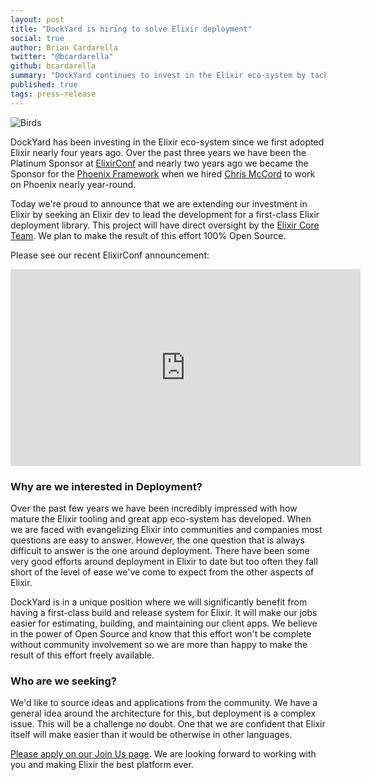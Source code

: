 ```yaml
---
layout: post
title: "DockYard is hiring to solve Elixir deployment"
social: true
author: Brian Cardarella
twitter: "@bcardarella"
github: bcardarella
summary: "DockYard continues to invest in the Elixir eco-system by tackling the Elixir build and release question"
published: true
tags: press-release
---
```


![Birds](https://i.imgur.com/roLE0Oa.png)

DockYard has been investing in the Elixir eco-system since we first adopted Elixir nearly four years ago. Over the past
three years we have been the Platinum Sponsor at [ElixirConf](https://elixirconf.com) and nearly two years ago we became the Sponsor
for the [Phoenix Framework](http://phoenixframework.org/) when we hired [Chris McCord](https://twitter.com/chris_mccord) to work on Phoenix nearly year-round.

Today we're proud to announce that we are extending our investment in Elixir by seeking an Elixir dev to lead the development for a first-class Elixir deployment
library. This project will have direct oversight by the [Elixir Core Team](https://twitter.com/elixirlang). We plan to make the result of this effort 100% Open Source.

Please see our recent ElixirConf announcement:

<iframe width="560" height="315" src="https://www.youtube.com/embed/3HTa2O0YC5c" frameborder="0" allowfullscreen></iframe>

### Why are we interested in Deployment?

Over the past few years we have been incredibly impressed with how mature the Elixir tooling and great app eco-system has developed. When we are faced with
evangelizing Elixir into communities and companies most questions are easy to answer. However, the one question that is always difficult to answer is the one
around deployment. There have been some very good efforts around deployment in Elixir to date but too often they fall short of the level of ease we've come to expect
from the other aspects of Elixir.

DockYard is in a unique position where we will significantly benefit from having a first-class build and release system for Elixir. It will make our jobs easier
for estimating, building, and maintaining our client apps. We believe in the power of Open Source and know that this effort won't be complete without community
involvement so we are more than happy to make the result of this effort freely available.

### Who are we seeking?

We'd like to source ideas and applications from the community. We have a general idea around the architecture for this, but deployment is a complex issue. This will
be a challenge no doubt. One that we are confident that Elixir itself will make easier than it would be otherwise in other languages.

[Please apply on our Join Us page](https://dockyard.com/contact/join-us). We are looking forward to working with you and making Elixir the best platform ever.
